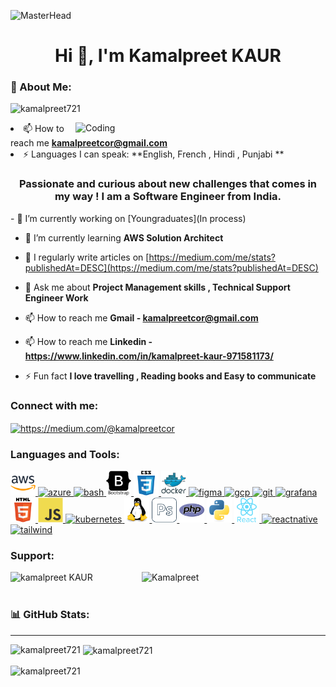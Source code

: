 ![MasterHead](https://user-images.githubusercontent.com/74038190/212284136-03988914-d899-44b4-b1d9-4eeccf656e44.gif)
<h1 align="center">Hi 👋, I'm Kamalpreet KAUR</h1>
<h3 align="left">💫 About Me:</h3>
 <p align="left"> <img src="https://komarev.com/ghpvc/?username=kamalpreet721&label=Profile%20views&color=0e75b6&style=flat" alt="kamalpreet721" /> </p>
 <img align="right" alt="Coding" width="400" src="https://user-images.githubusercontent.com/125878564/258871853-20e24ac8-354d-4ec0-8f25-ef158aec9420.gif")
 
- 📫 How to reach me **kamalpreetcor@gmail.com**
- ⚡ Languages I can speak: **English, French , Hindi , Punjabi **
<h3 align="center">Passionate and curious about new challenges that comes in my way ! I am a Software Engineer from India.</h3>
- 🔭 I’m currently working on [Youngraduates](In process)

- 🌱 I’m currently learning **AWS Solution Architect**

- 📝 I regularly write articles on [https://medium.com/me/stats?publishedAt=DESC](https://medium.com/me/stats?publishedAt=DESC)

- 💬 Ask me about **Project Management skills , Technical Support Engineer Work**

- 📫 How to reach me **Gmail - kamalpreetcor@gmail.com**
- 📫 How to reach me **Linkedin  - https://www.linkedin.com/in/kamalpreet-kaur-971581173/**

- ⚡ Fun fact **I love travelling , Reading books and Easy to communicate**

<h3 align="left">Connect with me:</h3>
<p align="left">
<a href="https://medium.com/@kamalpreetcor" target="blank"><img align="center" src="https://raw.githubusercontent.com/rahuldkjain/github-profile-readme-generator/master/src/images/icons/Social/medium.svg" alt="https://medium.com/@kamalpreetcor" height="30" width="40" /></a>
</p>

<h3 align="left">Languages and Tools:</h3>
<p align="left"> <a href="https://aws.amazon.com" target="_blank" rel="noreferrer"> <img src="https://raw.githubusercontent.com/devicons/devicon/master/icons/amazonwebservices/amazonwebservices-original-wordmark.svg" alt="aws" width="40" height="40"/> </a> <a href="https://azure.microsoft.com/en-in/" target="_blank" rel="noreferrer"> <img src="https://www.vectorlogo.zone/logos/microsoft_azure/microsoft_azure-icon.svg" alt="azure" width="40" height="40"/> </a> <a href="https://www.gnu.org/software/bash/" target="_blank" rel="noreferrer"> <img src="https://www.vectorlogo.zone/logos/gnu_bash/gnu_bash-icon.svg" alt="bash" width="40" height="40"/> </a> <a href="https://getbootstrap.com" target="_blank" rel="noreferrer"> <img src="https://raw.githubusercontent.com/devicons/devicon/master/icons/bootstrap/bootstrap-plain-wordmark.svg" alt="bootstrap" width="40" height="40"/> </a> <a href="https://www.w3schools.com/css/" target="_blank" rel="noreferrer"> <img src="https://raw.githubusercontent.com/devicons/devicon/master/icons/css3/css3-original-wordmark.svg" alt="css3" width="40" height="40"/> </a> <a href="https://www.docker.com/" target="_blank" rel="noreferrer"> <img src="https://raw.githubusercontent.com/devicons/devicon/master/icons/docker/docker-original-wordmark.svg" alt="docker" width="40" height="40"/> </a> <a href="https://www.figma.com/" target="_blank" rel="noreferrer"> <img src="https://www.vectorlogo.zone/logos/figma/figma-icon.svg" alt="figma" width="40" height="40"/> </a> <a href="https://cloud.google.com" target="_blank" rel="noreferrer"> <img src="https://www.vectorlogo.zone/logos/google_cloud/google_cloud-icon.svg" alt="gcp" width="40" height="40"/> </a> <a href="https://git-scm.com/" target="_blank" rel="noreferrer"> <img src="https://www.vectorlogo.zone/logos/git-scm/git-scm-icon.svg" alt="git" width="40" height="40"/> </a> <a href="https://grafana.com" target="_blank" rel="noreferrer"> <img src="https://www.vectorlogo.zone/logos/grafana/grafana-icon.svg" alt="grafana" width="40" height="40"/> </a> <a href="https://www.w3.org/html/" target="_blank" rel="noreferrer"> 
<img src="https://raw.githubusercontent.com/devicons/devicon/master/icons/html5/html5-original-wordmark.svg" alt="html5" width="40" height="40"/> </a> <a href="https://developer.mozilla.org/en-US/docs/Web/JavaScript" target="_blank" rel="noreferrer"> <img src="https://raw.githubusercontent.com/devicons/devicon/master/icons/javascript/javascript-original.svg" alt="javascript" width="40" height="40"/> </a> <a href="https://kubernetes.io" target="_blank" rel="noreferrer"> <img src="https://www.vectorlogo.zone/logos/kubernetes/kubernetes-icon.svg" alt="kubernetes" width="40" height="40"/> </a> <a href="https://www.linux.org/" target="_blank" rel="noreferrer"> <img src="https://raw.githubusercontent.com/devicons/devicon/master/icons/linux/linux-original.svg" alt="linux" width="40" height="40"/> </a> <a href="https://www.photoshop.com/en" target="_blank" rel="noreferrer"> <img src="https://raw.githubusercontent.com/devicons/devicon/master/icons/photoshop/photoshop-line.svg" alt="photoshop" width="40" height="40"/> </a> <a href="https://www.php.net" target="_blank" rel="noreferrer"> <img src="https://raw.githubusercontent.com/devicons/devicon/master/icons/php/php-original.svg" alt="php" width="40" height="40"/> </a> <a href="https://www.python.org" target="_blank" rel="noreferrer"> <img src="https://raw.githubusercontent.com/devicons/devicon/master/icons/python/python-original.svg" alt="python" width="40" height="40"/> </a> <a href="https://reactjs.org/" target="_blank" rel="noreferrer"> <img src="https://raw.githubusercontent.com/devicons/devicon/master/icons/react/react-original-wordmark.svg" alt="react" width="40" height="40"/> </a> <a href="https://reactnative.dev/" target="_blank" rel="noreferrer"> <img src="https://reactnative.dev/img/header_logo.svg" alt="reactnative" width="40" height="40"/> </a> <a href="https://tailwindcss.com/" target="_blank" rel="noreferrer"> <img src="https://www.vectorlogo.zone/logos/tailwindcss/tailwindcss-icon.svg" alt="tailwind" width="40" height="40"/> </a> </p>

<h3 align="left">Support:</h3>
<p><a href="https://www.buymeacoffee.com/kamalpreet KAUR"> <img align="left" src="https://cdn.buymeacoffee.com/buttons/v2/default-yellow.png" height="50" width="210" alt="kamalpreet KAUR" /></a><a href="https://ko-fi.com/Kamalpreet"> <img align="left" src="https://cdn.ko-fi.com/cdn/kofi3.png?v=3" height="50" width="210" alt="Kamalpreet" /></a></p><br><br>
<h3 align="left">📊 GitHub Stats:</h3>

---
<p><img align="left" src="https://github-readme-stats.vercel.app/api/top-langs?username=kamalpreet721&show_icons=true&locale=en&layout=compact" alt="kamalpreet721" /></p>

<p>&nbsp;<img align="center" src="https://github-readme-stats.vercel.app/api?username=kamalpreet721&show_icons=true&locale=en" alt="kamalpreet721" /></p>

<p><img align="center" src="https://github-readme-streak-stats.herokuapp.com/?user=kamalpreet721&" alt="kamalpreet721" /></p>
